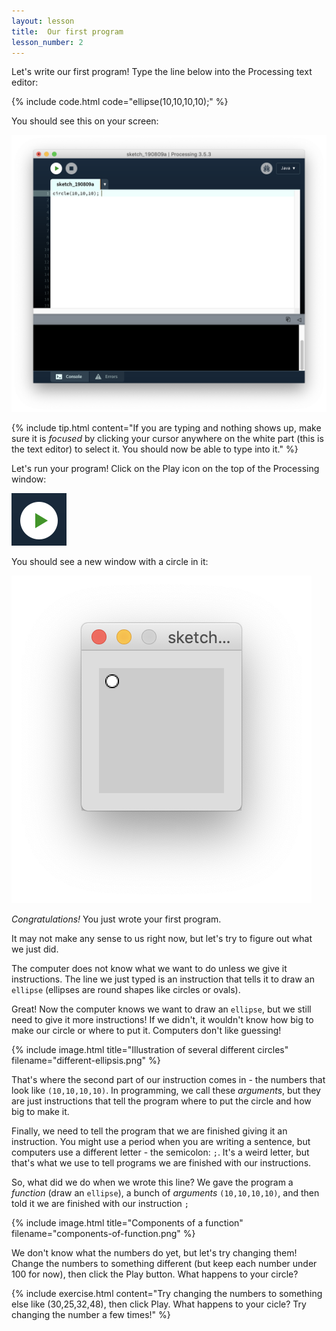 ```yaml
---
layout: lesson
title:  Our first program
lesson_number: 2
---
```


Let's write our first program! Type the line below into the Processing text editor:

{% include code.html code="ellipse(10,10,10,10);" %}

You should see this on your screen:

![Processing Content](/assets/images/lesson2-1.png)

{% include tip.html content="If you are typing and nothing shows up, make sure it is <em>focused</em> by clicking your cursor anywhere on the white part (this is the text editor) to select it. You should now be able to type into it." %}

Let's run your program! Click on the <i class="fa fa-play"></i> Play icon on the top of the Processing window:

![Processing Content](/assets/images/lesson2-2.png)

You should see a new window with a circle in it:

![Processing Content](/assets/images/lesson2-3.png)

<i class="fas fa-graduation-cap"></i> *Congratulations!* You just wrote your first program. 

It may not make any sense to us right now, but let's try to figure out what we just did.

The computer does not know what we want to do unless we give it instructions. The line we just typed is an instruction that tells it to draw an ```ellipse``` (ellipses are round shapes like circles or ovals). 

Great! Now the computer knows we want to draw an ```ellipse```, but we still need to give it more instructions! If we didn't, it wouldn't know how big to make our circle or where to put it. Computers don't like guessing!

{% include image.html title="Illustration of several different circles" filename="different-ellipsis.png" %}

That's where the second part of our instruction comes in - the numbers that look like ```(10,10,10,10)```. In programming, we call these *arguments*, but they are just instructions that tell the program where to put the circle and how big to make it.

Finally, we need to tell the program that we are finished giving it an instruction. You might use a period when you are writing a sentence, but computers use a different letter - the semicolon: ```;```. It's a weird letter, but that's what we use to tell programs we are finished with our instructions.

So, what did we do when we wrote this line? We gave the program a *function* (draw an ```ellipse```), a bunch of *arguments* ```(10,10,10,10)```, and then told it we are finished with our instruction ```;```

{% include image.html title="Components of a function" filename="components-of-function.png" %}

We don't know what the numbers do yet, but let's try changing them! Change the numbers to something different (but keep each number under 100 for now), then click the Play button. What happens to your circle?

{% include exercise.html content="Try changing the numbers to something else like (30,25,32,48), then click Play. What happens to your cicle? Try changing the number a few times!" %}
